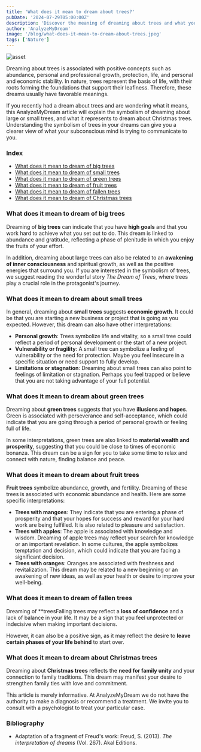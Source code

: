 ```yaml
---
title: 'What does it mean to dream about trees?'
pubDate: '2024-07-29T05:00:00Z'
description: 'Discover the meaning of dreaming about trees and what your subconscious might be communicating to you.'
author: 'AnalyzeMyDream'
image: '/blog/what-does-it-mean-to-dream-about-trees.jpeg'
tags: ['Nature']
---
```


![asset](/blog/what-does-it-mean-to-dream-about-trees.jpeg)

Dreaming about trees is associated with positive concepts such as abundance, personal and professional growth, protection, life, and personal and economic stability. In nature, trees represent the basis of life, with their roots forming the foundations that support their leafiness. Therefore, these dreams usually have favorable meanings.

If you recently had a dream about trees and are wondering what it means, this AnalyzeMyDream article will explain the symbolism of dreaming about large or small trees, and what it represents to dream about Christmas trees. Understanding the symbolism of trees in your dreams can give you a clearer view of what your subconscious mind is trying to communicate to you.

### Index

- [What does it mean to dream of big trees](#what-does-it-mean-to-dream-of-big-trees)
- [What does it mean to dream of small trees](#what-does-it-mean-to-dream-of-small-trees)
- [What does it mean to dream of green trees](#what-does-it-mean-to-dream-of-green-trees)
- [What does it mean to dream of fruit trees](#what-does-it-mean-to-dream-of-fruit-trees)
- [What does it mean to dream of fallen trees](#what-does-it-mean-to-dream-of-fallen-trees)
- [What does it mean to dream of Christmas trees](#what-does-it-mean-to-dream-of-christmas-trees)

### What does it mean to dream of big trees

Dreaming of **big trees** can indicate that you have **high goals** and that you work hard to achieve what you set out to do. This dream is linked to abundance and gratitude, reflecting a phase of plenitude in which you enjoy the fruits of your effort. 

In addition, dreaming about large trees can also be related to an **awakening of inner consciousness** and spiritual growth, as well as the positive energies that surround you. If you are interested in the symbolism of trees, we suggest reading the wonderful story *The Dream of Trees*, where trees play a crucial role in the protagonist's journey. 

### What does it mean to dream about small trees

In general, dreaming about **small trees** suggests **economic growth**. It could be that you are starting a new business or project that is going as you expected. However, this dream can also have other interpretations:

- **Personal growth**: Trees symbolize life and vitality, so a small tree could reflect a period of personal development or the start of a new project. 
- **Vulnerability or fragility**: A small tree can symbolize a feeling of vulnerability or the need for protection. Maybe you feel insecure in a specific situation or need support to fully develop. 
- **Limitations or stagnation**: Dreaming about small trees can also point to feelings of limitation or stagnation. Perhaps you feel trapped or believe that you are not taking advantage of your full potential. 

### What does it mean to dream about green trees

Dreaming about **green trees** suggests that you have **illusions and hopes**. Green is associated with perseverance and self-acceptance, which could indicate that you are going through a period of personal growth or feeling full of life. 

In some interpretations, green trees are also linked to **material wealth and prosperity**, suggesting that you could be close to times of economic bonanza. This dream can be a sign for you to take some time to relax and connect with nature, finding balance and peace. 

### What does it mean to dream about fruit trees

**Fruit trees** symbolize abundance, growth, and fertility. Dreaming of these trees is associated with economic abundance and health. Here are some specific interpretations:

- **Trees with mangoes**: They indicate that you are entering a phase of prosperity and that your hopes for success and reward for your hard work are being fulfilled. It is also related to pleasure and satisfaction.
- **Trees with apples**: The apple is associated with knowledge and wisdom. Dreaming of apple trees may reflect your search for knowledge or an important revelation. In some cultures, the apple symbolizes temptation and decision, which could indicate that you are facing a significant decision.
- **Trees with oranges**: Oranges are associated with freshness and revitalization. This dream may be related to a new beginning or an awakening of new ideas, as well as your health or desire to improve your well-being.

### What does it mean to dream of fallen trees

Dreaming of **treesFalling trees may reflect a **loss of confidence** and a lack of balance in your life. It may be a sign that you feel unprotected or indecisive when making important decisions. 

However, it can also be a positive sign, as it may reflect the desire to **leave certain phases of your life behind** to start over. 

### What does it mean to dream about Christmas trees

Dreaming about **Christmas trees** reflects the **need for family unity** and your connection to family traditions. This dream may manifest your desire to strengthen family ties with love and commitment. 

This article is merely informative. At AnalyzeMyDream we do not have the authority to make a diagnosis or recommend a treatment. We invite you to consult with a psychologist to treat your particular case. 

### Bibliography

- Adaptation of a fragment of Freud's work: Freud, S. (2013). *The interpretation of dreams* (Vol. 267). Akal Editions.
